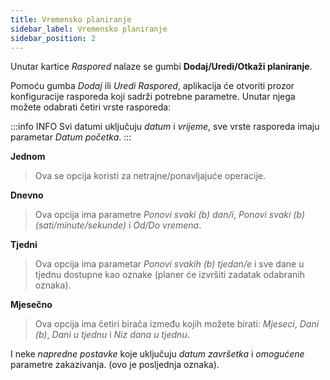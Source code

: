 ```yaml
---
title: Vremensko planiranje 
sidebar_label: Vremensko planiranje 
sidebar_position: 2
---
```


Unutar kartice *Raspored* nalaze se gumbi **Dodaj/Uredi/Otkaži planiranje**.

Pomoću gumba *Dodaj* ili *Uredi Raspored*, aplikacija će otvoriti prozor konfiguracije rasporeda koji sadrži potrebne parametre. Unutar njega možete odabrati četiri vrste rasporeda:

:::info INFO
Svi datumi uključuju  *datum* i *vrijeme*, sve vrste rasporeda imaju parametar *Datum početka*.
:::

**Jednom**
> Ova se opcija koristi za netrajne/ponavljajuće operacije. 

**Dnevno**
> Ova opcija ima parametre *Ponovi svaki (b) dan/i*, *Ponovi svaki (b) (sati/minute/sekunde)* i *Od/Do vremena*.

**Tjedni**
> Ova opcija ima parametar *Ponovi svakih (b) tjedan/e* i sve dane u tjednu dostupne kao oznake (planer će izvršiti zadatak odabranih oznaka). 

**Mjesečno**
> Ova opcija ima četiri birača između kojih možete birati: *Mjeseci*, *Dani (b)*, *Dani u tjednu* i *Niz dana u tjednu*.   

I neke *napredne postavke* koje uključuju *datum završetka* i *omogućene* parametre zakazivanja. (ovo je posljednja oznaka).